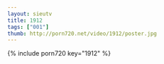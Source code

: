 ```yaml
--- 
layout: sieutv
title: 1912
tags: ["001"]
thumb: http://porn720.net/video/1912/poster.jpg
---
```

{% include porn720 key="1912" %} 
